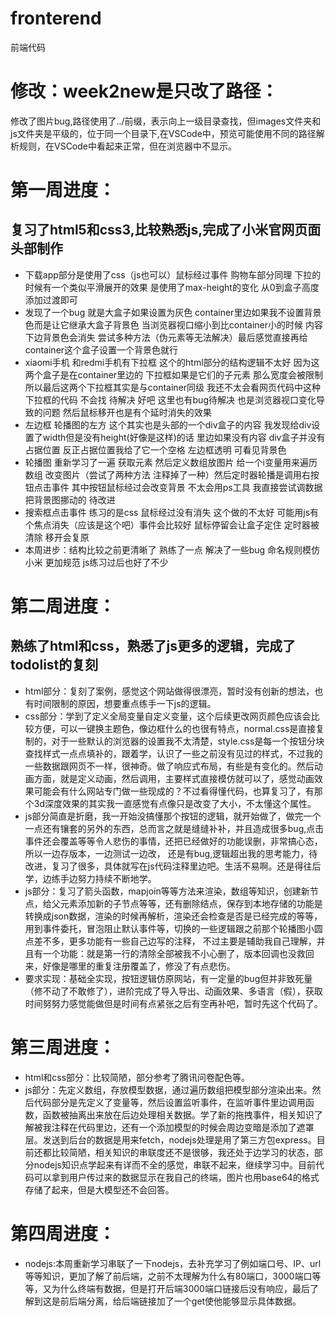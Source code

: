 # fronterend
前端代码
# 修改：week2new是只改了路径：
修改了图片bug,路径使用了../前缀，表示向上一级目录查找，但images文件夹和js文件夹是平级的，位于同一个目录下,在VSCode中，预览可能使用不同的路径解析规则，在VSCode中看起来正常，但在浏览器中不显示。
# 第一周进度：
## 复习了html5和css3,比较熟悉js,完成了小米官网页面头部制作
- 下载app部分是使用了css（js也可以）鼠标经过事件 购物车部分同理 下拉的时候有一个类似平滑展开的效果 是使用了max-height的变化 从0到盒子高度 添加过渡即可 
- 发现了一个bug 就是大盒子如果设置为灰色 container里边如果我不设置背景色而是让它继承大盒子背景色 当浏览器视口缩小到比container小的时候 内容下边背景色会消失 尝试多种方法（伪元素等无法解决）最后感觉直接再给container这个盒子设置一个背景色就行
- xiaomi手机 和redmi手机有下拉框 这个的html部分的结构逻辑不太好 因为这两个盒子是在container里边的 下拉框如果是它们的子元素 那么宽度会被限制 所以最后这两个下拉框其实是与container同级 我还不太会看网页代码中这种下拉框的代码 不会找 待解决 好吧 这里也有bug待解决 也是浏览器视口变化导致的问题 然后鼠标移开也是有个延时消失的效果
- 左边框 轮播图的左方 这个其实也是头部的一个div盒子的内容 我发现给div设置了width但是没有height(好像是这样)的话 里边如果没有内容 div盒子并没有占据位置 反正占据位置我给了它一个空格 左边框透明 可看见背景色 
- 轮播图 重新学习了一遍 获取元素 然后定义数组放图片 给一个i变量用来遍历数组 改变图片（尝试了两种方法 注释掉了一种）然后定时器轮播是调用右按钮点击事件 其中按钮鼠标经过会改变背景 不太会用ps工具 我直接尝试调数据把背景图挪动的 待改进
- 搜索框点击事件 练习的是css 鼠标经过没有消失 这个做的不太好 可能用js有个焦点消失（应该是这个吧）事件会比较好 鼠标停留会让盒子定住 定时器被清除 移开会复原
- 本周进步：结构比较之前更清晰了 熟练了一点 解决了一些bug 命名规则模仿小米 更加规范 js练习过后也好了不少 
# 第二周进度：
## 熟练了html和css，熟悉了js更多的逻辑，完成了todolist的复刻
- html部分：复刻了案例，感觉这个网站做得很漂亮，暂时没有创新的想法，也有时间限制的原因，想要重点练手一下js的逻辑。
- css部分：学到了定义全局变量自定义变量，这个后续更改网页颜色应该会比较方便，可以一键换主题色，像边框什么的也很有特点，normal.css是直接复制的，对于一些默认的浏览器的设置我不太清楚，style.css是每一个按钮分块查找样式一点点填补的，跟着学，认识了一些之前没有见过的样式，不过我的一些数据跟网页不一样，很神奇。做了响应式布局，有些是有变化的。然后动画方面，就是定义动画，然后调用，主要样式直接模仿就可以了，感觉动画效果可能会有什么网站专门做一些现成的？不过看得懂代码，也算复习了，有那个3d深度效果的其实我一直感觉有点像只是改变了大小，不太懂这个属性。
- js部分简直是折磨，我一开始没搞懂那个按钮的逻辑，就开始做了，做完一个一点还有镶套的另外的东西，总而言之就是缝缝补补，并且造成很多bug,点击事件还会覆盖等等令人悲伤的事情，还把已经做好的功能误删，非常搞心态，所以一边存版本，一边测试一边改， 还是有bug,逻辑超出我的思考能力，待改进，复习了很多，具体就写在js代码注释里边吧。生活不易啊。还是得往后学，边练手边努力持续不断地学。
- js部分：复习了箭头函数，mapjoin等等方法来渲染，数组等知识，创建新节点，给父元素添加新的子节点等等，还有删除结点，保存到本地存储的功能是转换成json数据，渲染的时候再解析，渲染还会检查是否是已经完成的等等，用到事件委托，冒泡阻止默认事件等，切换的一些逻辑跟之前那个轮播图小圆点差不多，更多功能有一些自己边写的注释， 不过主要是辅助我自己理解，并且有一个功能：就是第一行的清除全部被我不小心删了，版本回调也没救回来，好像是哪里的重复注册覆盖了，修没了有点悲伤。
- 要求实现：基础全实现，按钮逻辑仿原网站，有一定量的bug但并非致死量（修不动了不敢修了），进阶完成了导入导出、动画效果、多语言（假），获取时间努努力感觉能做但是时间有点紧张之后有空再补吧，暂时先这个代码了。
# 第三周进度：
- html和css部分：比较简陋，部分参考了腾讯问卷配色等。
- js部分：先定义数组，存放模型数据，通过遍历数组把模型部分渲染出来。然后代码部分是先定义了变量等，然后设置监听事件，在监听事件里边调用函数，函数被抽离出来放在后边处理相关数据。学了新的拖拽事件，相关知识了解被我注释在代码里边，还有一个添加模型的时候会周边变暗是添加了遮罩层。发送到后台的数据是用来fetch，nodejs处理是用了第三方包express。目前还都比较简陋，相关知识的串联度还不是很够，我还处于边学习的状态，部分nodejs知识点学起来有详而不全的感觉，串联不起来，继续学习中。目前代码可以拿到用户传过来的数据显示在我自己的终端，图片也用base64的格式存储了起来，但是大模型还不会回答。
# 第四周进度：
- nodejs:本周重新学习串联了一下nodejs，去补充学习了例如端口号、IP、url等等知识，更加了解了前后端，之前不太理解为什么有80端口，3000端口等等，又为什么终端有数据，但是打开后端3000端口链接后没有响应，最后了解到这是前后端分离，给后端链接加了一个get使他能够显示具体数据。

